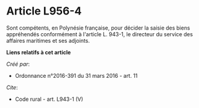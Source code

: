 # Article L956-4

Sont compétents, en Polynésie française, pour décider la saisie des biens appréhendés conformément à l'article L. 943-1, le
directeur du service des affaires maritimes et ses adjoints.

**Liens relatifs à cet article**

_Créé par_:

  - Ordonnance n°2016-391 du 31 mars 2016 - art. 11

_Cite_:

  - Code rural - art. L943-1 (V)
